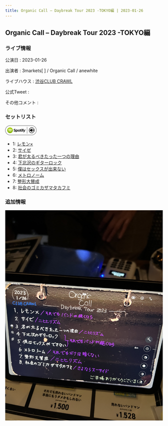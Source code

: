 ```yaml
---
title: Organic Call – Daybreak Tour 2023 -TOKYO編 | 2023-01-26
---
```

## Organic Call – Daybreak Tour 2023 -TOKYO編

### ライブ情報

公演日
:    2023-01-26

出演者
:    3markets[ ] / Organic Call / anewhite

ライブハウス
:    [渋谷CLUB CRAWL](livehouse050.html)

公式Tweet
:    []()

その他コメント
:    

### セットリスト


[![play with spotify](images/spotify-icon.png)](https://open.spotify.com/playlist/3zp9Sn5wkdJA8zH6bGf3lq)



*  1: [レモン×](song003.html)
*  2: [サイゼ](song004.html)
*  3: [君が太るべきたった一つの理由](song034.html)
*  4: [下北沢のギターロック](song015.html)
*  5: [僕はセックスが出来ない](song006.html)
*  6: [メトロノーム](song025.html)
*  7: [整形大賛成](song005.html)
*  8: [社会のゴミカザマタカフミ](song002.html)


### 追加情報


[![セトリ画像](images/051.jpg)](images/051.jpg)




